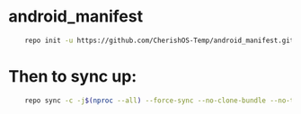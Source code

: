# android_manifest
```bash
    repo init -u https://github.com/CherishOS-Temp/android_manifest.git -b twelve 
```

Then to sync up:
================

```bash
    repo sync -c -j$(nproc --all) --force-sync --no-clone-bundle --no-tags
```
